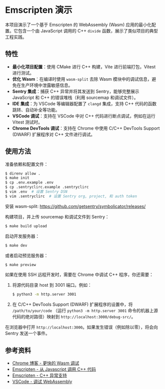 # Emscripten 演示

本项目演示了一个基于 Emscripten 的 WebAssembly (Wasm) 应用的最小化配置。它包含一个由 JavaScript 调用的 C++ `divide` 函数，展示了类似项目的典型工程实践。

## 特性

* **最小化项目配置**：使用 CMake 进行 C++ 构建，Vite 进行前端打包，Vitest 进行测试。
* **优化 Wasm**：在编译时使用 `wasm-split` 去除 Wasm 模块中的调试信息，避免在生产环境中泄露敏感信息。
* **Sentry 集成**：捕获 C++ 异常并将其发送到 Sentry，能够完整展示 JavaScript 和 C++ 的错误堆栈（利用 sourcemap 和调试文件）。
* **IDE 集成**：为 VSCode 等编辑器配置了 `clangd` 集成，支持 C++ 代码的函数跳转、自动补全等功能。
* **VSCode 调试**：支持在 VSCode 中对 C++ 代码进行断点调试，例如在运行 Vitest 测试时。
* **Chrome DevTools 调试**：支持在 Chrome 中使用 C/C++ DevTools Support (DWARF) 扩展程序对 C++ 文件进行调试。

## 使用方法

准备依赖和配置文件：

```bash
$ direnv allow .
$ make init
$ cp .env.example .env
$ cp .sentryclirc.example .sentryclirc
$ vim .env  # 设置 Sentry DSN
$ vim .sentryclirc  # 设置 Sentry org, project, 和 auth token
```

安装 wasm-split: https://github.com/getsentry/symbolicator/releases/

构建项目，并上传 sourcemap 和调试文件到 Sentry：

```bash
$ make build upload
```

启动开发服务器：

```bash
$ make dev
```

或者启动预览服务器：

```bash
$ make preview
```

如果在使用 SSH 远程开发时，需要在 Chrome 中调试 C++ 程序，你还需要：

1. 将源代码目录 host 到 3001 端口。例如：
   ```bash
   $ python3 -m http.server 3001
   ```
2. 在 C/C++ DevTools Support (DWARF) 扩展程序的设置中，将 `/path/to/your/code` （运行 `python3 -m http.server 3001` 命令的机器上源代码的绝对路径）映射到 `http://localhost:3000/debug-src/`。

在浏览器中打开 `http://localhost:3000`。如果发生错误（例如除以零），将会向 Sentry 发送一个事件。

## 参考资料

- [Chrome 博客 - 更快的 Wasm 调试](https://developer.chrome.com/blog/faster-wasm-debugging)
- [Emscripten - 从 Javascript 调用 C++ 代码](https://emscripten.org/docs/porting/connecting_cpp_and_javascript/embind.html)
- [Emscripten - C++ 异常支持](https://emscripten.org/docs/porting/exceptions.html)
- [VSCode - 调试 WebAssembly](https://code.visualstudio.com/docs/nodejs/nodejs-debugging#_debugging-webassembly) 
